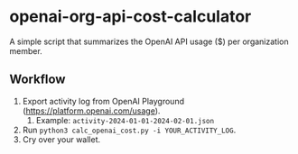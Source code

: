 # openai-org-api-cost-calculator
A simple script that summarizes the OpenAI API usage ($) per organization member.

## Workflow

1. Export activity log from OpenAI Playground (https://platform.openai.com/usage).
   1. Example: `activity-2024-01-01-2024-02-01.json`
2. Run `python3 calc_openai_cost.py -i YOUR_ACTIVITY_LOG`.
3. Cry over your wallet.

